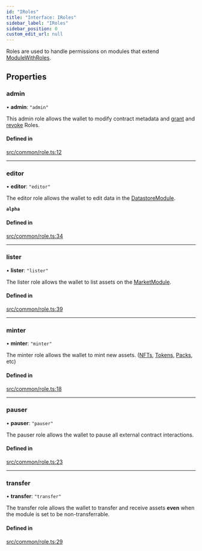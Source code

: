 ```yaml
---
id: "IRoles"
title: "Interface: IRoles"
sidebar_label: "IRoles"
sidebar_position: 0
custom_edit_url: null
---
```


Roles are used to handle permissions on modules that extend [ModuleWithRoles](../classes/ModuleWithRoles).

## Properties

### admin

• **admin**: ``"admin"``

This admin role allows the wallet to modify contract metadata and [grant](../classes/ModuleWithRoles#grantrole) and [revoke](../classes/ModuleWithRoles#revokerole) Roles.

#### Defined in

[src/common/role.ts:12](https://github.com/PrasoonPratham/nftlabs-sdk-ts/blob/ff1ad69/src/common/role.ts#L12)

___

### editor

• **editor**: ``"editor"``

The editor role allows the wallet to edit data in the [DatastoreModule](../classes/DatastoreModule).

**`alpha`**

#### Defined in

[src/common/role.ts:34](https://github.com/PrasoonPratham/nftlabs-sdk-ts/blob/ff1ad69/src/common/role.ts#L34)

___

### lister

• **lister**: ``"lister"``

The lister role allows the wallet to list assets on the [MarketModule](../classes/MarketModule).

#### Defined in

[src/common/role.ts:39](https://github.com/PrasoonPratham/nftlabs-sdk-ts/blob/ff1ad69/src/common/role.ts#L39)

___

### minter

• **minter**: ``"minter"``

The minter role allows the wallet to mint new assets.
([NFTs](../classes/NFTModule#mint), [Tokens](../classes/TokenModule#mint), [Packs](../classes/PackModule#create), etc)

#### Defined in

[src/common/role.ts:18](https://github.com/PrasoonPratham/nftlabs-sdk-ts/blob/ff1ad69/src/common/role.ts#L18)

___

### pauser

• **pauser**: ``"pauser"``

The pauser role allows the wallet to pause all external contract interactions.

#### Defined in

[src/common/role.ts:23](https://github.com/PrasoonPratham/nftlabs-sdk-ts/blob/ff1ad69/src/common/role.ts#L23)

___

### transfer

• **transfer**: ``"transfer"``

The transfer role allows the wallet to transfer and receive assets
**even** when the module is set to be non-transferrable.

#### Defined in

[src/common/role.ts:29](https://github.com/PrasoonPratham/nftlabs-sdk-ts/blob/ff1ad69/src/common/role.ts#L29)
